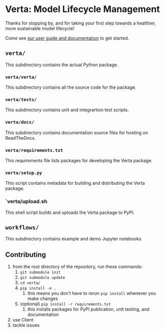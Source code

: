 # Verta: Model Lifecycle Management

Thanks for stopping by, and for taking your first step towards a healthier, more sustainable model lifecycle!

Come see [our user guide and documentation](https://verta.readthedocs.io/en/master/index.html) to get started.

## `verta/`
This subdirectory contains the actual Python package.

### `verta/verta/`
This subdirectory contains all the source code for the package.

### `verta/tests/`
This subdirectory contains unit and integrartion test scripts.

### `verta/docs/`
This subdirectory contains documentation source files for hosting on ReadTheDocs.

### `verta/requirements.txt`
This requirements file lists packages for developing the Verta package.

### `verta/setup.py`
This script contains metadata for building and distributing the Verta package.

### `verta/upload.sh
This shell script builds and uploads the Verta package to PyPI.

## `workflows/`
This subdirectory contains example and demo Jupyter notebooks

## Contributing
1. from the root directory of the repository, run these commands:
    1. `git submodule init`
    1. `git submodule update`
    1. `cd verta/`
    1. `pip install -e .`
        1. this means you don't have to rerun `pip install` whenever you make changes
    1. (optional) `pip install -r requirements.txt`
        1. this installs packages for PyPI publication, unit testing, and documentation
1. use Client
1. tackle issues
